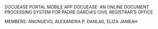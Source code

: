 DOCUEASE PORTAL MOBILE APP
 DOCUEASE: AN ONLINE DOCUMENT PROCESSING  SYSTEM FOR PADRE GARCIA’S CIVIL REGISTRAR’S OFFICE

MEMBERS:
ANONUEVO, ALEXANDRA P.
DANLAG, ELIZA JAMEAH

